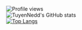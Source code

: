 ![Profile views](https://gpvc.arturio.dev/[TuyenNedd]) <br/>
![TuyenNedd's GitHub stats](https://github-readme-stats.vercel.app/api?username=TuyenNedd&show_icons=true&theme=tokyonight) <br/>
[![Top Langs](https://github-readme-stats.vercel.app/api/top-langs/?username=TuyenNedd&layout=compact)](https://github.com/TuyenNedd/github-readme-stats)

